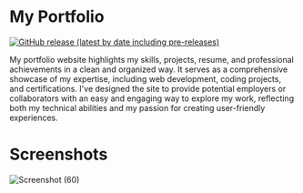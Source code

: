 
# My Portfolio

[![GitHub release (latest by date including pre-releases)](https://img.shields.io/github/v/release/navendu-pottekkat/awesome-readme?include_prereleases)](https://img.shields.io/github/v/release/navendu-pottekkat/awesome-readme?include_prereleases)

My portfolio website highlights my skills, projects, resume, and professional achievements in a clean and organized way. It serves as a comprehensive showcase of my expertise, including web development, coding projects, and certifications. I've designed the site to provide potential employers or collaborators with an easy and engaging way to explore my work, reflecting both my technical abilities and my passion for creating user-friendly experiences.

# Screenshots


![Screenshot (60)](https://github.com/user-attachments/assets/8f3f7c54-798e-449c-928d-a403cda7db59)
